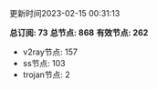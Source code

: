 更新时间2023-02-15 00:31:13

**总订阅: 73**
**总节点: 868**
**有效节点: 262**
- v2ray节点: 157
- ss节点: 103
- trojan节点: 2
